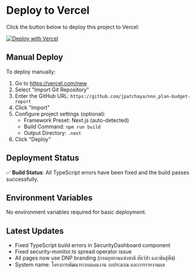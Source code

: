 # Deploy to Vercel

Click the button below to deploy this project to Vercel:

[![Deploy with Vercel](https://vercel.com/button)](https://vercel.com/new/clone?repository-url=https%3A%2F%2Fgithub.com%2Fjpatchaya%2Fnnn_plan-budget-report&project-name=dnp-budget-system&repository-name=dnp-budget)

## Manual Deploy

To deploy manually:

1. Go to https://vercel.com/new
2. Select "Import Git Repository"
3. Enter the GitHub URL: `https://github.com/jpatchaya/nnn_plan-budget-report`
4. Click "Import"
5. Configure project settings (optional):
   - Framework Preset: Next.js (auto-detected)
   - Build Command: `npm run build`
   - Output Directory: `.next`
6. Click "Deploy"

## Deployment Status

✅ **Build Status**: All TypeScript errors have been fixed and the build passes successfully.

## Environment Variables

No environment variables required for basic deployment.

## Latest Updates

- Fixed TypeScript build errors in SecurityDashboard component
- Fixed security-monitor.ts spread operator issue
- All pages now use DNP branding (กรมอุทยานแห่งชาติ สัตว์ป่า และพันธุ์พืช)
- System name: โครงการพัฒนาระบบแผนงาน งบประมาณ และการรายงานผล